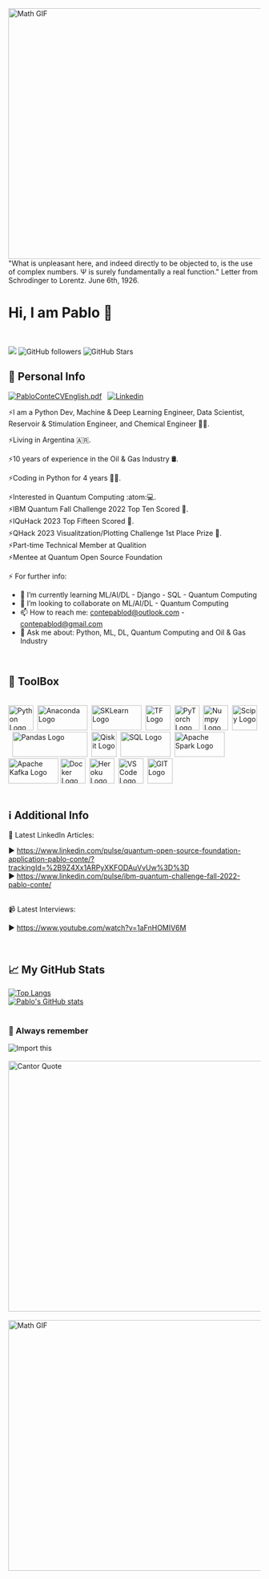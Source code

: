 <img src="https://www.thisiscolossal.com/wp-content/uploads/2017/07/wave-1.gif" alt="Math GIF" width="1000" height="500"/>

<br>
"What is unpleasant here, and indeed directly to be objected to, is the use of complex numbers. Ψ is surely fundamentally a real function." Letter from Schrodinger to Lorentz. June 6th, 1926.
<br>

# Hi, I am Pablo 👋

<br>

![](https://komarev.com/ghpvc/?username=contepablod)
![GitHub followers](https://img.shields.io/github/followers/contepablod?style=social)
![GitHub Stars](https://img.shields.io/github/stars/contepablod?style=social)
<br>

## &#x1FAAA; Personal Info


[![PabloConteCVEnglish.pdf](https://img.icons8.com/officel/2x/set-as-resume.png)](https://github.com/contepablod/contepablod/files/11502438/PabloConteCVEnglish.pdf)&nbsp;&nbsp;
[![Linkedin](https://img.icons8.com/dusk/2x/linkedin.png)](https://www.linkedin.com/in/pablo-conte)


⚡I am a Python Dev, Machine & Deep Learning Engineer, Data Scientist, Reservoir & Stimulation Engineer, and Chemical Engineer 🧑‍🏫.

⚡Living in Argentina 🇦🇷.

⚡10 years of experience in the Oil & Gas Industry :oil_drum:.

⚡Coding in Python for 4 years 👨‍💻.

⚡Interested in Quantum Computing :atom::computer:.
<br>⚡IBM Quantum Fall Challenge 2022 Top Ten Scored :medal_sports:.
<br>⚡IQuHack 2023 Top Fifteen Scored :medal_sports:.
<br>⚡QHack 2023 Visualitzation/Plotting Challenge 1st Place Prize :medal_sports:.
<br>⚡Part-time Technical Member at Qualition
<br>⚡Mentee at Quantum Open Source Foundation

⚡ For further info:

- 🌱 I’m currently learning ML/AI/DL - Django - SQL - Quantum Computing
- 👯 I’m looking to collaborate on ML/AI/DL - Quantum Computing
- 📫 How to reach me: contepablod@outlook.com - contepablod@gmail.com
- 💬 Ask me about: Python, ML, DL, Quantum Computing and Oil & Gas Industry
<br>

## &#x1F9F0; ToolBox

<br><img src="https://cdn.worldvectorlogo.com/logos/python-5.svg" alt="Python Logo" width="50" height="50"/>&nbsp;&nbsp;<img src="https://upload.wikimedia.org/wikipedia/en/c/cd/Anaconda_Logo.png" alt="Anaconda Logo" width="100" height="50"/>&nbsp;&nbsp;<img src="https://upload.wikimedia.org/wikipedia/commons/thumb/0/05/Scikit_learn_logo_small.svg/1920px-Scikit_learn_logo_small.svg.png" alt="SKLearn Logo" width="100" height="50"/>&nbsp;&nbsp;<img src="https://cdn.worldvectorlogo.com/logos/tensorflow-2.svg" alt="TF Logo" width="50" height="50"/>&nbsp;&nbsp;<img src="https://upload.wikimedia.org/wikipedia/commons/thumb/1/10/PyTorch_logo_icon.svg/640px-PyTorch_logo_icon.svg.png" alt="PyTorch Logo" width="50" height="50"/>&nbsp;&nbsp;<img src="https://cdn.worldvectorlogo.com/logos/numpy-1.svg" alt="Numpy Logo" width="50" height="50"/>&nbsp;&nbsp;<img src="https://upload.wikimedia.org/wikipedia/commons/thumb/b/b2/SCIPY_2.svg/250px-SCIPY_2.svg.png" alt="Scipy Logo" width="50" height="50"/>&nbsp;&nbsp;<img src="https://preview.redd.it/c6h7rok9c2v31.jpg?width=960&crop=smart&auto=webp&v=enabled&s=28b62012dbd397ee7b9e11cc310a141957341f78" alt="Pandas Logo" width="150" height="50"/>&nbsp;&nbsp;<img src="https://encrypted-tbn0.gstatic.com/images?q=tbn:ANd9GcRLZrFEVNDfC5gE_7citMPRk08TS0D5vMFWpJJAh5fBB2kH9fqGFJ9LM3opeDpCLjouftE&usqp=CAU" alt="Qiskit Logo" width="50" height="50"/>&nbsp;&nbsp;<img src="https://upload.wikimedia.org/wikipedia/commons/thumb/8/87/Sql_data_base_with_logo.png/800px-Sql_data_base_with_logo.png?20210130181641" alt="SQL Logo" width="100" height="50"/>&nbsp;&nbsp;<img src="https://www.databricks.com/wp-content/uploads/2019/02/spark-white.png" alt="Apache Spark Logo" width="100" height="50"/>&nbsp;<img src="https://encrypted-tbn0.gstatic.com/images?q=tbn:ANd9GcR5V_NJGozQpBOydcFATALeXduFI9ipKUkQrQySaWMcHjyEsIFyhHdsH184j6a6sT_m0DI&usqp=CAU" alt="Apache Kafka Logo" width="100" height="50"/>&nbsp;<img src="https://cdn.worldvectorlogo.com/logos/docker.svg" alt="Docker Logo" width="50" height="50"/>&nbsp;&nbsp;<img src="https://cdn.worldvectorlogo.com/logos/heroku-4.svg" alt="Heroku Logo" width="50" height="50"/>&nbsp;&nbsp;<img src="https://cdn.worldvectorlogo.com/logos/visual-studio-code-1.svg" alt="VS Code Logo" width="50" height="50"/>&nbsp;&nbsp;<img src="https://cdn.worldvectorlogo.com/logos/git-icon.svg" alt="GIT Logo" width="50" height="50"/>
<br>
<br>
## &#x2139; Additional Info
📝 Latest LinkedIn Articles:

▶ https://www.linkedin.com/pulse/quantum-open-source-foundation-application-pablo-conte/?trackingId=%2B9Z4Xx1ARPyXKFODAuVvUw%3D%3D
<br> ▶ https://www.linkedin.com/pulse/ibm-quantum-challenge-fall-2022-pablo-conte/

<br>📹 Latest Interviews:

▶ https://www.youtube.com/watch?v=1aFnHOMIV6M

<br>

## &#x1f4c8; My GitHub Stats
[![Top Langs](https://github-readme-stats.vercel.app/api/top-langs/?username=contepablod&layout=compact&hide=java,html,css&theme=radical)](https://github.com/anuraghazra/github-readme-stats)
<br>[![Pablo's GitHub stats](https://github-readme-stats.vercel.app/api?username=contepablod&show_icons=true&theme=radical)](https://github.com/anuraghazra/github-readme-stats)
<br>
<br>
### &#x1F4CC; Always remember
![Import this](https://user-images.githubusercontent.com/80008587/189157077-c6295841-69a1-4ff4-9f72-655774174ef2.jpg)
<br>
<br>
<img src="https://quotefancy.com/media/wallpaper/3840x2160/2180421-Georg-Cantor-Quote-The-essence-of-mathematics-lies-precisely-in.jpg" alt="Cantor Quote" width="1000" height="500"/>
<br>
<br>
<img src="https://www.thisiscolossal.com/wp-content/uploads/2017/07/wave-5.gif" alt="Math GIF" width="1000" height="500"/>

